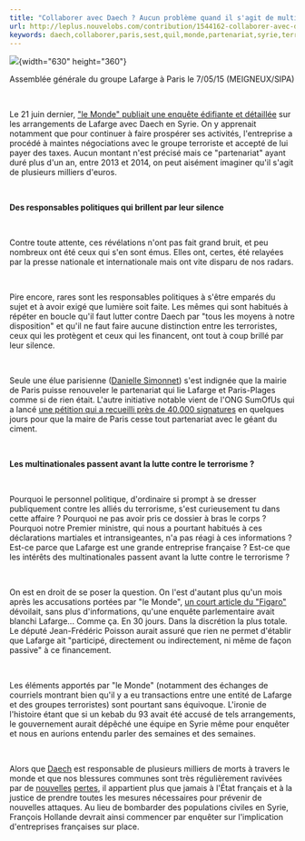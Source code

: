 ```yaml
---
title: "Collaborer avec Daech ? Aucun problème quand il s'agit de multinationales françaises"
url: http://leplus.nouvelobs.com/contribution/1544162-collaborer-avec-daech-aucun-probleme-quand-il-s-agit-de-multinationales-francaises.html
keywords: daech,collaborer,paris,sest,quil,monde,partenariat,syrie,terroristes,problème,lafarge,multinationales,terrorisme,françaises,sagit
---
```

![](http://referentiel.nouvelobs.com/wsfile/7741469634259.jpg){width="630" height="360"}

Assemblée générale du groupe Lafarge à Paris le 7/05/15 (MEIGNEUX/SIPA)

 

Le 21 juin dernier, [\"le Monde\" publiait une enquête édifiante et détaillée](http://abonnes.lemonde.fr/syrie/article/2016/06/21/syrie-les-troubles-arrangements-de-lafarge-avec-l-etat-islamique_4955023_1618247.html) sur les arrangements de Lafarge avec Daech en Syrie. On y apprenait notamment que pour continuer à faire prospérer ses activités, l'entreprise a procédé à maintes négociations avec le groupe terroriste et accepté de lui payer des taxes. Aucun montant n'est précisé mais ce "partenariat" ayant duré plus d'un an, entre 2013 et 2014, on peut aisément imaginer qu'il s'agit de plusieurs milliers d'euros.

 

**Des responsables politiques qui brillent par leur silence**

 

Contre toute attente, ces révélations n'ont pas fait grand bruit, et peu nombreux ont été ceux qui s'en sont émus. Elles ont, certes, été relayées par la presse nationale et internationale mais ont vite disparu de nos radars.

 

Pire encore, rares sont les responsables politiques à s'être emparés du sujet et à avoir exigé que lumière soit faite. Les mêmes qui sont habitués à répéter en boucle qu'il faut lutter contre Daech par \"tous les moyens à notre disposition\" et qu'il ne faut faire aucune distinction entre les terroristes, ceux qui les protègent et ceux qui les financent, ont tout à coup brillé par leur silence.

 

Seule une élue parisienne ([Danielle Simonnet](http://www.daniellesimonnet.fr/de-paris-plages-lafarge/)) s'est indignée que la mairie de Paris puisse renouveler le partenariat qui lie Lafarge et Paris-Plages comme si de rien était. L'autre initiative notable vient de l'ONG SumOfUs qui a lancé [une pétition qui a recueilli près de 40.000 signatures](https://actions.sumofus.org/a/lafarge-sponsor-de-paris-plages-est-accuse-d-avoir-collabore-avec-daesh) en quelques jours pour que la maire de Paris cesse tout partenariat avec le géant du ciment.

 

**Les multinationales passent avant la lutte contre le terrorisme ?**

 

Pourquoi le personnel politique, d'ordinaire si prompt à se dresser publiquement contre les alliés du terrorisme, s'est curieusement tu dans cette affaire ? Pourquoi ne pas avoir pris ce dossier à bras le corps ? Pourquoi notre Premier ministre, qui nous a pourtant habitués à ces déclarations martiales et intransigeantes, n'a pas réagi à ces informations ? Est-ce parce que Lafarge est une grande entreprise française ? Est-ce que les intérêts des multinationales passent avant la lutte contre le terrorisme ?

 

On est en droit de se poser la question. On l'est d'autant plus qu'un mois après les accusations portées par \"le Monde\", [un court article du \"Figaro\"](http://www.lefigaro.fr/societes/2016/07/20/20005-20160720ARTFIG00302-financement-de-daech-lafarge-blanchi-par-un-rapport-parlementaire.php) dévoilait, sans plus d'informations, qu'une enquête parlementaire avait blanchi Lafarge\... Comme ça. En 30 jours. Dans la discrétion la plus totale. Le député Jean-Frédéric Poisson aurait assuré que rien ne permet d'établir que Lafarge ait \"participé, directement ou indirectement, ni même de façon passive\" à ce financement.

 

Les éléments apportés par \"le Monde\" (notamment des échanges de courriels montrant bien qu'il y a eu transactions entre une entité de Lafarge et des groupes terroristes) sont pourtant sans équivoque. L'ironie de l'histoire étant que si un kebab du 93 avait été accusé de tels arrangements, le gouvernement aurait dépêché une équipe en Syrie même pour enquêter et nous en aurions entendu parler des semaines et des semaines.

 

Alors que [Daech](http://tempsreel.nouvelobs.com/monde/guerre-en-syrie/20140919.OBS9778/qui-sont-les-barbares-de-daech-l-etat-islamique.html) est responsable de plusieurs milliers de morts à travers le monde et que nos blessures communes sont très régulièrement ravivées par de [nouvelles](http://tempsreel.nouvelobs.com/societe/attaque-de-nice/20160716.OBS4756/attentat-de-nice-malgre-la-revendication-de-daech-les-motivations-troubles-de-mohamed-lahouaiej-bouhlel.html) [pertes](http://tempsreel.nouvelobs.com/societe/20160726.OBS5355/saint-etienne-du-rouvray-on-ne-s-attendait-pas-a-ce-que-daech-arrive-ici.html), il appartient plus que jamais à l'État français et à la justice de prendre toutes les mesures nécessaires pour prévenir de nouvelles attaques. Au lieu de bombarder des populations civiles en Syrie, François Hollande devrait ainsi commencer par enquêter sur l'implication d'entreprises françaises sur place.

 

 

 

 

 

 
